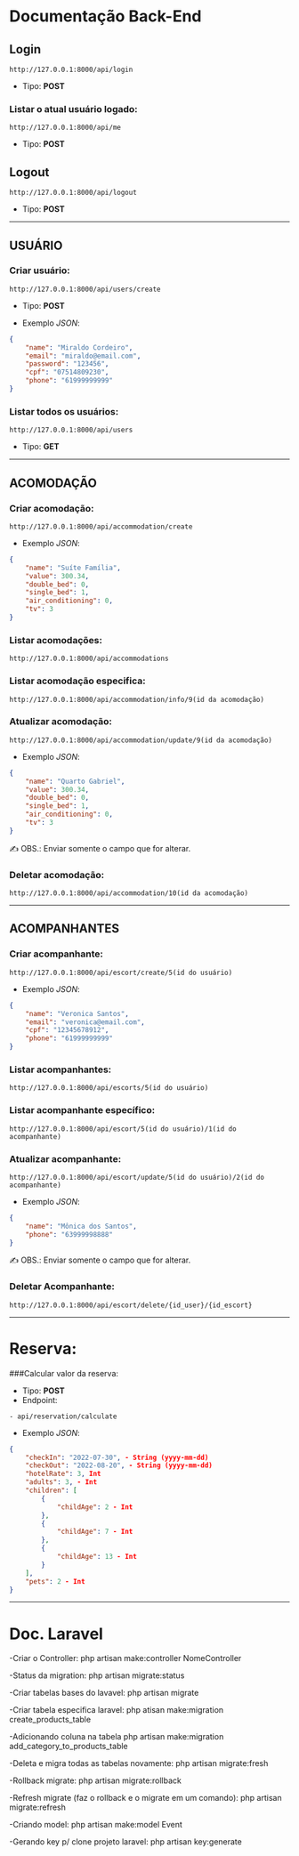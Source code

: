 # Documentação Back-End

## Login
    http://127.0.0.1:8000/api/login
- Tipo: **POST**

### Listar o atual usuário logado:
    http://127.0.0.1:8000/api/me
- Tipo: **POST**

## Logout
    http://127.0.0.1:8000/api/logout
- Tipo: **POST**

---

## USUÁRIO
### Criar usuário:
    http://127.0.0.1:8000/api/users/create
- Tipo: **POST**


- Exemplo *JSON*:
``` json
{
    "name": "Miraldo Cordeiro",
    "email": "miraldo@email.com",
    "password": "123456",
    "cpf": "07514809230",
    "phone": "61999999999"
}
```

### Listar todos os usuários:
    http://127.0.0.1:8000/api/users
- Tipo: **GET**

---

## ACOMODAÇÃO
### Criar acomodação:
    http://127.0.0.1:8000/api/accommodation/create

- Exemplo *JSON*:
``` json
{
    "name": "Suíte Família",
    "value": 300.34,
    "double_bed": 0,
    "single_bed": 1,
    "air_conditioning": 0,
    "tv": 3
}
```

### Listar acomodações:
    http://127.0.0.1:8000/api/accommodations

### Listar acomodação especifica:
    http://127.0.0.1:8000/api/accommodation/info/9(id da acomodação)

### Atualizar acomodação:
    http://127.0.0.1:8000/api/accommodation/update/9(id da acomodação)

- Exemplo *JSON*:
``` json
{
    "name": "Quarto Gabriel",
    "value": 300.34,
    "double_bed": 0,
    "single_bed": 1,
    "air_conditioning": 0,
    "tv": 3
}
```

✍ OBS.: Enviar somente o campo que for alterar.

### Deletar acomodação:
    http://127.0.0.1:8000/api/accommodation/10(id da acomodação)

---

## ACOMPANHANTES
### Criar acompanhante:
    http://127.0.0.1:8000/api/escort/create/5(id do usuário)

- Exemplo *JSON*:
``` json
{
    "name": "Veronica Santos",
    "email": "veronica@email.com",
    "cpf": "12345678912",
    "phone": "61999999999"
}
```

### Listar acompanhantes:
    http://127.0.0.1:8000/api/escorts/5(id do usuário)

### Listar acompanhante específico:
    http://127.0.0.1:8000/api/escort/5(id do usuário)/1(id do acompanhante)

### Atualizar acompanhante:
    http://127.0.0.1:8000/api/escort/update/5(id do usuário)/2(id do acompanhante)

- Exemplo *JSON*:
``` json
{
    "name": "Mônica dos Santos",
    "phone": "63999998888"
}
```

✍ OBS.: Enviar somente o campo que for alterar.

### Deletar Acompanhante:
    http://127.0.0.1:8000/api/escort/delete/{id_user}/{id_escort}

---

# Reserva:

###Calcular valor da reserva:
- Tipo: **POST**
- Endpoint:
```
- api/reservation/calculate
```
- Exemplo *JSON*:
``` json
{
    "checkIn": "2022-07-30", - String (yyyy-mm-dd)
    "checkOut": "2022-08-20", - String (yyyy-mm-dd)
    "hotelRate": 3, Int
    "adults": 3, - Int
    "children": [ 
        {
            "childAge": 2 - Int
        },
        {
            "childAge": 7 - Int
        },
        {
            "childAge": 13 - Int
        }
    ],
    "pets": 2 - Int
}
```

---

# Doc. Laravel

-Criar o Controller:
php artisan make:controller NomeController

-Status da migration:
php artisan migrate:status

-Criar tabelas bases do lavavel:
php artisan migrate

-Criar tabela especifica laravel:
php atisan make:migration create_products_table

-Adicionando coluna na tabela
php artisan make:migration add_category_to_products_table

-Deleta e migra todas as tabelas novamente:
php artisan migrate:fresh

-Rollback migrate:
php artisan migrate:rollback

-Refresh migrate (faz o rollback e o migrate em um comando):
php artisan migrate:refresh

-Criando model:
php artisan make:model Event

-Gerando key p/ clone projeto laravel:
php artisan key:generate
